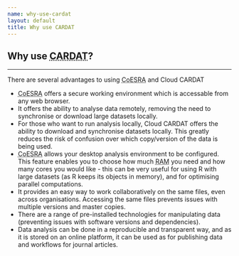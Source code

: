 ```yaml
---
name: why-use-cardat
layout: default
title: Why use CARDAT
---
```


<h2>Why use <abbr title="Centre for Air pollution, energy and health Research Data Analysis Technology">CARDAT</abbr>?</h2>
<hr class="car-red" />
<p>There are several advantages to using <abbr title="Collaborative Environment for Scholarly Research and Analysis">CoESRA</abbr> and Cloud CARDAT</p>
<ul>
<li><abbr title="Collaborative Environment for Scholarly Research and Analysis">CoESRA</abbr> offers a secure working environment which is accessable from any web browser.</li>
<li>It offers the ability to analyse data remotely, removing the need to synchronise or download large datasets locally.</li>
<li>For those who want to run analysis locally, Cloud CARDAT offers the ability to download and synchronise datasets locally. 
This greatly reduces the risk of confusion over which copy/version of the data is being used.</li>
<li><abbr title="Collaborative Environment for Scholarly Research and Analysis">CoESRA</abbr> allows your desktop analysis 
environment to be configured. This feature enables you to choose how much <abbr title="Random Access Memory">RAM</abbr> you need and how many cores you would like 
- this can be very useful for using R with large datasets (as R keeps its objects in memory), and for optimising parallel computations.</li>
<li>It provides an easy way to work collaboratively on the same files, even across organisations. Accessing the same files prevents issues 
with multiple versions and master copies.</li>
<li>There are a range of pre-installed technologies for manipulating data (preventing issues with software versions and dependencies).</li>
<li>Data analysis can be done in a reproducible and transparent way, and as it is stored on an online platform, it can be used as for
publishing data and workflows for journal articles.</li>
</ul>




